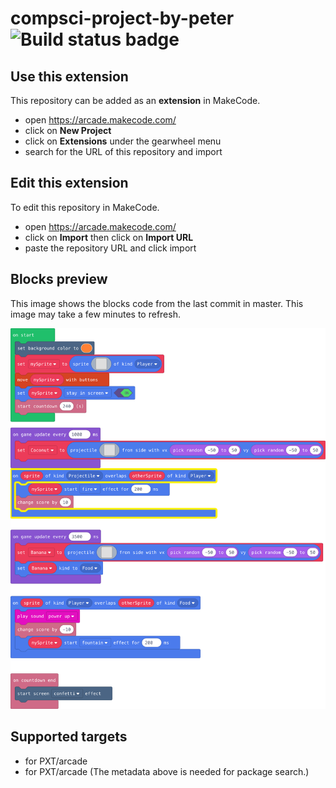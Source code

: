# compsci-project-by-peter ![Build status badge](https://github.com/kingpetae/compsci-project-by-peter/workflows/MakeCode/badge.svg)



## Use this extension

This repository can be added as an **extension** in MakeCode.

* open https://arcade.makecode.com/
* click on **New Project**
* click on **Extensions** under the gearwheel menu
* search for the URL of this repository and import

## Edit this extension

To edit this repository in MakeCode.

* open https://arcade.makecode.com/
* click on **Import** then click on **Import URL**
* paste the repository URL and click import

## Blocks preview

This image shows the blocks code from the last commit in master.
This image may take a few minutes to refresh.

![A rendered view of the blocks](https://github.com/kingpetae/compsci-project-by-peter/raw/master/.makecode/blocks.png)

## Supported targets

* for PXT/arcade
* for PXT/arcade
(The metadata above is needed for package search.)

